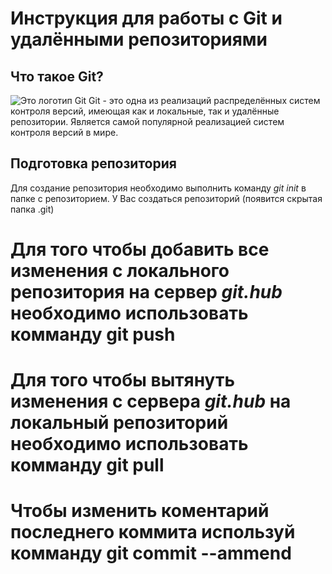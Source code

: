 # Инструкция для работы с Git и удалёнными репозиториями

## Что такое Git?
![Это логотип Git](Git.png)
Git - это одна из реализаций распределённых систем контроля версий, имеющая как и локальные, так и удалённые репозитории. Является самой популярной реализацией систем контроля версий в мире.

## Подготовка репозитория
Для создание репозитория необходимо выполнить команду *git init*  в папке с репозиторием. У Вас создаться репозиторий (появится скрытая папка .git)

# Для того чтобы добавить все изменения с локального репозитория на сервер _git.hub_ необходимо использовать комманду **git push**

# Для того чтобы вытянуть изменения с сервера _git.hub_ на локальный репозиторий необходимо использовать комманду **git pull**

# Чтобы изменить коментарий последнего коммита используй комманду git commit --ammend 